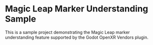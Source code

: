# Magic Leap Marker Understanding Sample

This is a sample project demonstrating the Magic Leap marker understanding feature supported by the Godot OpenXR Vendors plugin.
